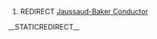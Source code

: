 1.  REDIRECT [Jaussaud-Baker Conductor](/Jaussaud-Baker%20Conductor.md "Jaussaud-Baker Conductor")

\_\_STATICREDIRECT\_\_
